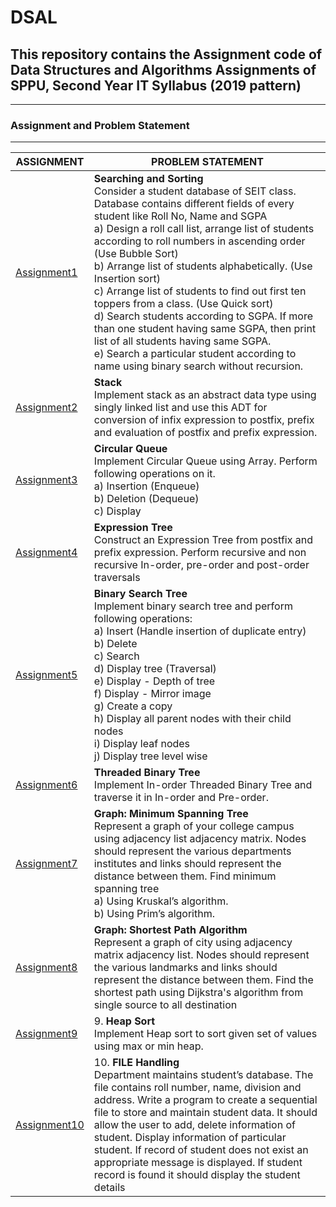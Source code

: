 # DSAL
## This repository contains the Assignment code of Data Structures and Algorithms Assignments of SPPU, Second Year IT Syllabus (2019 pattern)
***

### Assignment and Problem Statement
---
|ASSIGNMENT| PROBLEM STATEMENT|
|----------|-----------------|
|[Assignment1](https://github.com/khan-mujeeb/DSAL/tree/main/Assignment1)|**Searching and Sorting**<br>Consider a student database of SEIT class. Database contains different fields of every student like Roll No, Name and SGPA <br> a) Design a roll call list, arrange list of students according to roll numbers in ascending order (Use Bubble Sort)<br>b) Arrange list of students alphabetically. (Use Insertion sort) <br>c) Arrange list of students to find out first ten toppers from a class. (Use Quick sort) <br>d) Search students according to SGPA. If more than one student having same SGPA, then print list of all students having same SGPA.<br>e) Search a particular student according to name using binary search without recursion.|
|[Assignment2](https://github.com/khan-mujeeb/DSAL/tree/main/Assignment2)|**Stack** <br>Implement stack as an abstract data type using singly linked list and use this ADT for conversion of infix expression to postfix, prefix and evaluation of postfix and prefix expression.|
|[Assignment3](https://github.com/khan-mujeeb/DSAL/tree/main/Assignment3)| **Circular Queue** <br> Implement Circular Queue using Array. Perform following operations on it. <br> a) Insertion (Enqueue) <br> b) Deletion (Dequeue) <br>c) Display|
|[Assignment4](https://github.com/khan-mujeeb/DSAL/tree/main/Assignment4)|**Expression Tree** <br>Construct an Expression Tree from postfix and prefix expression. Perform recursive and non recursive In-order, pre-order and post-order traversals|
|[Assignment5](https://github.com/khan-mujeeb/DSAL/tree/main/Assignment5)| **Binary Search Tree** <br> Implement binary search tree and perform following operations:<br>a) Insert (Handle insertion of duplicate entry) <br>b) Delete<br>c) Search<br>d) Display tree (Traversal)<br>e) Display - Depth of tree<br>f) Display - Mirror image<br>g) Create a copy<br>h) Display all parent nodes with their child nodes<br>i) Display leaf nodes<br>j) Display tree level wise|
|[Assignment6](https://github.com/khan-mujeeb/DSAL/tree/main/Assignment6)| **Threaded Binary Tree** <br> Implement In-order Threaded Binary Tree and traverse it in In-order and Pre-order.|
|[Assignment7](https://github.com/khan-mujeeb/DSAL/tree/main/Assignment7)|**Graph: Minimum Spanning Tree** <br>Represent a graph of your college campus using adjacency list adjacency matrix. Nodes should represent the various departments institutes and links should represent the distance between them. Find minimum spanning tree <br>a) Using Kruskal’s algorithm. <br> b) Using Prim’s algorithm.|
|[Assignment8](https://github.com/khan-mujeeb/DSAL/tree/main/Assignment8)| **Graph: Shortest Path Algorithm** <br>Represent a graph of city using adjacency matrix adjacency list. Nodes should represent the various landmarks and links should represent the distance between them. Find the shortest path using Dijkstra's algorithm from single source to all destination|
|[Assignment9](https://github.com/khan-mujeeb/DSAL/tree/main/Assignment9)|9. **Heap Sort** <br>Implement Heap sort to sort given set of values using max or min heap.|
|[Assignment10](https://github.com/khan-mujeeb/DSAL/tree/main/Assignment10)|10. **FILE Handling** <br>Department maintains student’s database. The file contains roll number, name, division and address. Write a program to create a sequential file to store and maintain student data. It should allow the user to add, delete information of student. Display information of particular student. If record of student does not exist an appropriate message is displayed. If student record is found it should display the student details|


